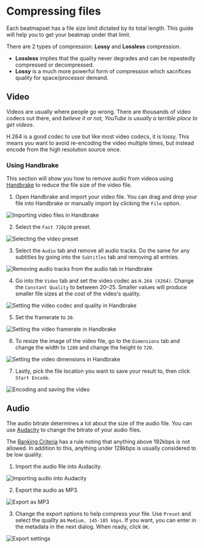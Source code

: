 # Compressing files

Each beatmapset has a file size limit dictated by its total length. This guide will help you to get your beatmap under that limit.

There are 2 types of compression. **Lossy** and **Lossless** compression.

- **Lossless** implies that the quality never degrades and can be repeatedly compressed or decompressed.
- **Lossy** is a much more powerful form of compression which sacrifices quality for space/processor demand.

## Video

Videos are usually where people go wrong. There are thousands of video codecs out there, and *believe it or not, YouTube is usually a terrible place to get videos*.

H.264 is a good codec to use but like most video codecs, it is lossy. This means you want to avoid re-encoding the video multiple times, but instead encode from the high resolution source once.

### Using Handbrake

This section will show you how to remove audio from videos using [Handbrake](https://handbrake.fr/) to reduce the file size of the video file.

1. Open Handbrake and import your video file. You can drag and drop your file into Handbrake or manually import by clicking the `File` option.

![Importing video files in Handbrake](img/import-handbrake.jpg "Importing the video into Handbrake")

2. Select the `Fast 720p30` preset.

![Selecting the video preset](img/preset-handbrake.jpg "Selecting the preset")

3. Select the `Audio` tab and remove all audio tracks. Do the same for any subtitles by going into the `Subtitles` tab and removing all entries.

![Removing audio tracks from the audio tab in Handbrake](img/removeaudio-handbrake.jpg "Removing the audio tracks")

4. Go into the `Video` tab and set the video codec as `H.264 (X264)`. Change the `Constant Quality` to between 20–25. Smaller values will produce smaller file sizes at the cost of the video's quality.

![Setting the video codec and quality in Handbrake](img/codecquality-handbrake.jpg "Setting the video codec and constant quality")

5. Set the framerate to `30`.

![Setting the video framerate in Handbrake](img/framerate-handbrake.jpg "Setting the framerate")

6. To resize the image of the video file, go to the `Dimensions` tab and change the width to `1280` and change the height to `720`.

![Setting the video dimensions in Handbrake](img/dimensions-handbrake.jpg "Setting the video dimensions")

7. Lastly, pick the file location you want to save your result to, then click `Start Encode`.

![Encoding and saving the video](img/save-handbrake.jpg "Encoding and saving the video")

## Audio

The audio bitrate determines a lot about the size of the audio file. You can use [Audacity](https://www.audacityteam.org/) to change the bitrate of your audio files.

The [Ranking Criteria](/wiki/Ranking_Criteria#audio) has a rule noting that anything above 192kbps is not allowed. In addition to this, anything under 128kbps is usually considered to be low quality.

1. Import the audio file into Audacity.

![Importing audio into Audacity](img/import-audacity.jpg "Importing audio into Audacity")

2. Export the audio as MP3.

![Export as MP3](img/exportmenu-audacity.jpg "Export as MP3")

3. Change the export options to help compress your file. Use `Preset` and select the quality as `Medium, 145-185 kbps`. If you want, you can enter in the metadata in the next dialog. When ready, click `OK`.

![Export settings](img/exportsettings-audacity.jpg "Export settings")
